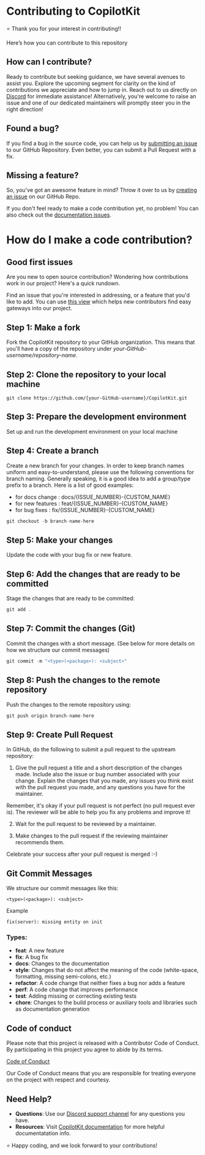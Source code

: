 # Contributing to CopilotKit

⭐ Thank you for your interest in contributing!!

Here’s how you can contribute to this repository

## How can I contribute?

Ready to contribute but seeking guidance, we have several avenues to assist you. Explore the upcoming segment for clarity on the kind of contributions we appreciate and how to jump in. Reach out to us directly on [Discord](https://discord.gg/6dffbvGU3D) for immediate assistance! Alternatively, you're welcome to raise an issue and one of our dedicated maintainers will promptly steer you in the right direction!

## Found a bug?

If you find a bug in the source code, you can help us by [submitting an issue](https://github.com/CopilotKit/CopilotKit/issues/new?assignees=&labels=bug&projects=&template=bug_report.yaml) to our GitHub Repository. Even better, you can submit a Pull Request with a fix.

## Missing a feature?

So, you've got an awesome feature in mind? Throw it over to us by [creating an issue](https://github.com/CopilotKit/CopilotKit/issues/new?assignees=&labels=feature-request&projects=&template=feature_request.yaml) on our GitHub Repo.

If you don't feel ready to make a code contribution yet, no problem! You can also check out the [documentation issues](https://github.com/CopilotKit/CopilotKit/issues?q=is%3Aopen+is%3Aissue+label%3Adocumentation).

# How do I make a code contribution?

## Good first issues

Are you new to open source contribution? Wondering how contributions work in our project? Here's a quick rundown.

Find an issue that you're interested in addressing, or a feature that you'd like to add.
You can use [this view](https://github.com/CopilotKit/CopilotKit/issues?q=is%3Aopen+is%3Aissue+label%3A%22good+first+issue%22) which helps new contributors find easy gateways into our project.

## Step 1: Make a fork

Fork the CopilotKit repository to your GitHub organization. This means that you'll have a copy of the repository under _your-GitHub-username/repository-name_.

## Step 2: Clone the repository to your local machine

```
git clone https://github.com/{your-GitHub-username}/CopilotKit.git

```

## Step 3: Prepare the development environment

Set up and run the development environment on your local machine

## Step 4: Create a branch

Create a new branch for your changes.
In order to keep branch names uniform and easy-to-understand, please use the following conventions for branch naming.
Generally speaking, it is a good idea to add a group/type prefix to a branch.
Here is a list of good examples:

- for docs change : docs/{ISSUE_NUMBER}-{CUSTOM_NAME}
- for new features : feat/{ISSUE_NUMBER}-{CUSTOM_NAME}
- for bug fixes : fix/{ISSUE_NUMBER}-{CUSTOM_NAME}

```jsx
git checkout -b branch-name-here
```

## Step 5: Make your changes

Update the code with your bug fix or new feature.

## Step 6: Add the changes that are ready to be committed

Stage the changes that are ready to be committed:

```jsx
git add .
```

## Step 7: Commit the changes (Git)

Commit the changes with a short message. (See below for more details on how we structure our commit messages)

```jsx
git commit -m "<type>(<package>): <subject>"
```

## Step 8: Push the changes to the remote repository

Push the changes to the remote repository using:

```jsx
git push origin branch-name-here
```

## Step 9: Create Pull Request

In GitHub, do the following to submit a pull request to the upstream repository:

1.  Give the pull request a title and a short description of the changes made. Include also the issue or bug number associated with your change. Explain the changes that you made, any issues you think exist with the pull request you made, and any questions you have for the maintainer.

Remember, it's okay if your pull request is not perfect (no pull request ever is). The reviewer will be able to help you fix any problems and improve it!

2.  Wait for the pull request to be reviewed by a maintainer.

3.  Make changes to the pull request if the reviewing maintainer recommends them.

Celebrate your success after your pull request is merged :-)

## Git Commit Messages

We structure our commit messages like this:

```
<type>(<package>): <subject>
```

Example

```
fix(server): missing entity on init
```

### Types:

- **feat**: A new feature
- **fix**: A bug fix
- **docs**: Changes to the documentation
- **style**: Changes that do not affect the meaning of the code (white-space, formatting, missing semi-colons, etc.)
- **refactor**: A code change that neither fixes a bug nor adds a feature
- **perf**: A code change that improves performance
- **test**: Adding missing or correcting existing tests
- **chore**: Changes to the build process or auxiliary tools and libraries such as documentation generation

## Code of conduct

Please note that this project is released with a Contributor Code of Conduct. By participating in this project you agree to abide by its terms.

[Code of Conduct](https://github.com/CopilotKit/CopilotKit/CODE_OF_CONDUCT.md)

Our Code of Conduct means that you are responsible for treating everyone on the project with respect and courtesy.

## Need Help?

- **Questions**: Use our [Discord support channel](https://discord.com/invite/6dffbvGU3D) for any questions you have.
- **Resources**: Visit [CopilotKit documentation](https://docs.copilotkit.ai/what-is-copilotkit) for more helpful documentatation info.

⭐ Happy coding, and we look forward to your contributions!

